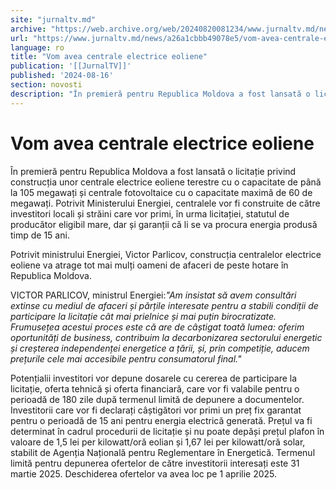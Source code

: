 ```yaml
---
site: "jurnaltv.md"
archive: "https://web.archive.org/web/20240820081234/www.jurnaltv.md/news/a26a1cbbb49078e5/vom-avea-centrale-electrice-eoliene.html"
url: "https://www.jurnaltv.md/news/a26a1cbbb49078e5/vom-avea-centrale-electrice-eoliene.html"
language: ro
title: "Vom avea centrale electrice eoliene"
publication: '[[JurnalTV]]'
published: '2024-08-16'
section: novosti
description: "În premieră pentru Republica Moldova a fost lansată o licitație privind construcția unor centrale electrice eoliene terestre cu o capacitate de până la 105 megawați și centrale fotovoltaice cu o capacitate maximă de 60 de megawați. Potrivit Ministerului Energiei, centralele vor fi construite de către investitori locali și străini care vor primi, în urma licitației, statutul de producător eligibil mare, dar și garanții că li se va procura energia produsă timp de 15 ani."
---
```


# Vom avea centrale electrice eoliene

În premieră pentru Republica Moldova a fost lansată o licitație privind construcția unor centrale electrice eoliene terestre cu o capacitate de până la 105 megawați și centrale fotovoltaice cu o capacitate maximă de 60 de megawați. Potrivit Ministerului Energiei, centralele vor fi construite de către investitori locali și străini care vor primi, în urma licitației, statutul de producător eligibil mare, dar și garanții că li se va procura energia produsă timp de 15 ani.

Potrivit ministrului Energiei, Victor Parlicov, construcția centralelor electrice eoliene va atrage tot mai mulți oameni de afaceri de peste hotare în Republica Moldova.

VICTOR PARLICOV, ministrul Energiei:*"Am insistat să avem consultări extinse cu mediul de afaceri și părțile interesate pentru a stabili condiții de participare la licitație cât mai prielnice și mai puțin birocratizate. Frumusețea acestui proces este că are de câștigat toată lumea: oferim oportunități de business, contribuim la decarbonizarea sectorului energetic și creșterea independenței energetice a țării, și, prin competiție, aducem prețurile cele mai accesibile pentru consumatorul final."*

Potențialii investitori vor depune dosarele cu cererea de participare la licitație, oferta tehnică și oferta financiară, care vor fi valabile pentru o perioadă de 180 zile după termenul limită de depunere a documentelor. Investitorii care vor fi declarați câștigători vor primi un preț fix garantat pentru o perioadă de 15 ani pentru energia electrică generată. Prețul va fi determinat în cadrul procedurii de licitație și nu poate depăși prețul plafon în valoare de 1,5 lei per kilowatt/oră eolian și 1,67 lei per kilowatt/oră solar, stabilit de Agenția Națională pentru Reglementare în Energetică. Termenul limită pentru depunerea ofertelor de către investitorii interesați este 31 martie 2025. Deschiderea ofertelor va avea loc pe 1 aprilie 2025.